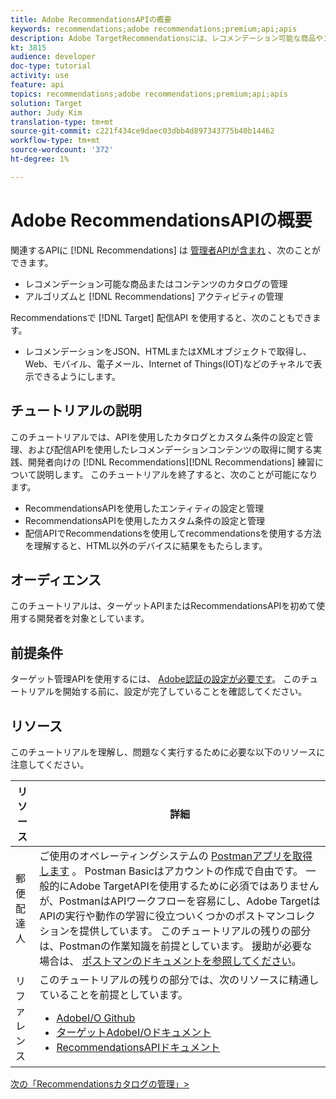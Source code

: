 ```yaml
---
title: Adobe RecommendationsAPIの概要
keywords: recommendations;adobe recommendations;premium;api;apis
description: Adobe TargetRecommendationsには、レコメンデーション可能な商品やコンテンツのカタログを管理するためのAPIの専用セットが含まれています。レコメンデーションのアルゴリズムとキャンペーンを管理します。Web、モバイル、電子メール、IOTなどのチャネルに表示するJSON、HTMLまたはXMLオブジェクトでレコメンデーションを配信します。
kt: 3815
audience: developer
doc-type: tutorial
activity: use
feature: api
topics: recommendations;adobe recommendations;premium;api;apis
solution: Target
author: Judy Kim
translation-type: tm+mt
source-git-commit: c221f434ce9daec03dbb4d897343775b40b14462
workflow-type: tm+mt
source-wordcount: '372'
ht-degree: 1%

---
```



# Adobe RecommendationsAPIの概要

関連するAPIに [!DNL Recommendations] は [管理者APIが含まれ](https://docs.adobe.com/content/help/en/target/using/apis/api-overview.html) 、次のことができます。

* レコメンデーション可能な商品またはコンテンツのカタログの管理
* アルゴリズムと [!DNL Recommendations] アクティビティの管理

Recommendationsで [!DNL Target] 配信API [](https://docs.adobe.com/content/help/en/target/using/apis/api-overview.html) を使用すると、次のこともできます。

* レコメンデーションをJSON、HTMLまたはXMLオブジェクトで取得し、Web、モバイル、電子メール、Internet of Things(IOT)などのチャネルで表示できるようにします。

## チュートリアルの説明

このチュートリアルでは、APIを使用したカタログとカスタム条件の設定と管理、および配信APIを使用したレコメンデーションコンテンツの取得に関する実践、開発者向けの [!DNL Recommendations][!DNL Recommendations] 練習について説明します。 このチュートリアルを終了すると、次のことが可能になります。

* RecommendationsAPIを使用したエンティティの設定と管理
* RecommendationsAPIを使用したカスタム条件の設定と管理
* 配信APIでRecommendationsを使用してrecommendationsを使用する方法を理解すると、HTML以外のデバイスに結果をもたらします。

## オーディエンス

このチュートリアルは、ターゲットAPIまたはRecommendationsAPIを初めて使用する開発者を対象としています。

## 前提条件

ターゲット管理APIを使用するには、 [Adobe認証の設定が必要です](../apis/configure-io-target-integration.md)。 このチュートリアルを開始する前に、設定が完了していることを確認してください。

## リソース

このチュートリアルを理解し、問題なく実行するために必要な以下のリソースに注意してください。

| リソース | 詳細 |
| --- | --- |
| 郵便配達人 | ご使用のオペレーティングシステムの [Postmanアプリを取得します](https://www.postman.com/downloads/) 。 Postman Basicはアカウントの作成で自由です。 一般的にAdobe TargetAPIを使用するために必須ではありませんが、PostmanはAPIワークフローを容易にし、Adobe TargetはAPIの実行や動作の学習に役立ついくつかのポストマンコレクションを提供しています。 このチュートリアルの残りの部分は、Postmanの作業知識を前提としています。 援助が必要な場合は、 [ポストマンのドキュメントを参照してください](https://learning.getpostman.com/)。 |
| リファレンス | このチュートリアルの残りの部分では、次のリソースに精通していることを前提としています。<UL><li>[AdobeI/O Github](https://github.com/adobeio)</li><li>[ターゲットAdobeI/Oドキュメント](https://developers.adobetarget.com/api/#introduction)</li><li>[RecommendationsAPIドキュメント](https://developers.adobetarget.com/api/recommendations/)</li></ul> |

[次の「Recommendationsカタログの管理」>](manage-catalog.md)
